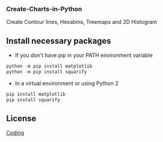 ### Create-Charts-in-Python

Create Contour lines, Hexabins, Treemaps and 2D Histogram

## Install necessary packages 
* If you don't have pip in your PATH environment variable
```python
python -m pip install matplotlib
python -m pip install squarify
```
* In a virtual environment or using Python 2
```python
pip install matplotlib
pip install squarify
```
## License

[Coding](https://www.clcoding.com/)
